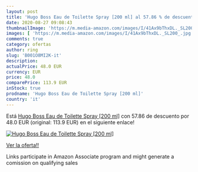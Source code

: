 ```yaml
---
layout: post
title: 'Hugo Boss Eau de Toilette Spray [200 ml] al 57.86 % de descuento'
date: 2020-08-27 09:08:43
thumbnailImage: 'https://m.media-amazon.com/images/I/41Ax9bThxDL._SL200_.jpg'
images: [ 'https://m.media-amazon.com/images/I/41Ax9bThxDL._SL200_.jpg' ]
comments: true
category: ofertas
author: ring
slug: 'B001O8MI2K-it'
description:
actualPrice: 48.0 EUR
currency: EUR
price: 48.0
comparePrice: 113.9 EUR
inStock: true
prodname: 'Hugo Boss Eau de Toilette Spray [200 ml]'
country: 'it'
---
```


Está [Hugo Boss Eau de Toilette Spray [200 ml]](https://www.amazon.it/dp/B001O8MI2K/?tag=tolees00-21) con 57.86 de descuento por 48.0 EUR (original: 113.9 EUR) en el siguiente enlace!

[![Hugo Boss Eau de Toilette Spray [200 ml]](https://m.media-amazon.com/images/I/41Ax9bThxDL._SL200_.jpg)](https://www.amazon.it/dp/B001O8MI2K/?tag=tolees00-21)

[Ver la oferta!!](https://www.amazon.it/dp/B001O8MI2K/?tag=tolees00-21)

Links participate in Amazon Associate program and might generate a comission on qualifying sales


